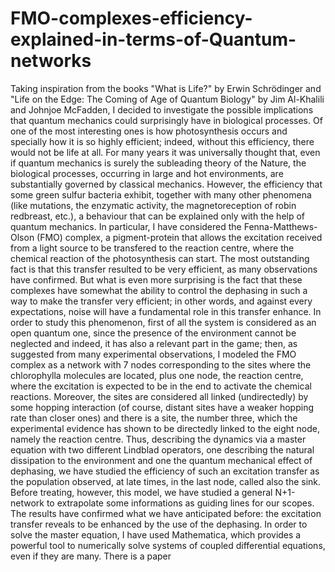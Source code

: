 # FMO-complexes-efficiency-explained-in-terms-of-Quantum-networks
Taking inspiration from the books "What is Life?" by Erwin Schrödinger and "Life on the Edge: The Coming of Age of Quantum Biology" by Jim Al-Khalili and Johnjoe McFadden, I decided to investigate the possible implications that quantum mechanics could surprisingly have in biological processes. Of one of the most interesting ones is how photosynthesis occurs and specially how it is so highly efficient; indeed, without this efficiency, there would not be life at all. For many years it was universally thought that, even if quantum mechanics is surely the subleading theory of the Nature, the biological processes, occurring in large and hot environments, are substantially governed by classical mechanics. However, the efficiency that some green sulfur bacteria exhibit, together with many other phenomena (like mutations, the enzymatic activity, the magnetoreception of robin redbreast, etc.), a behaviour that can be explained only with the help of quantum mechanics.
In particular, I have considered the Fenna-Matthews-Olson (FMO) complex, a pigment-protein that allows the excitation received from a light source to be transfered to the reaction centre, where the chemical reaction of the photosynthesis can start. The most outstanding fact is that this transfer resulted to be very efficient, as many observations have confirmed. But what is even more surprising is the fact that these complexes have somewhat the ability to control the dephasing in such a way to make the transfer very efficient; in other words, and against every expectations, noise will have a fundamental role in this transfer enhance.
In order to study this phenomenon, first of all the system is considered as an open quantum one, since the presence of the environment cannot be neglected and indeed, it has also a relevant part in the game; then, as suggested from many experimental observations, I modeled the FMO complex as a network with 7 nodes corresponding to the sites where the chlorophylla molecules are located, plus one node, the reaction centre, where the excitation is expected to be in the end to activate the chemical reactions. Moreover, the sites are considered all linked (undirectedly) by some hopping interaction (of course, distant sites have a weaker hopping rate than closer ones) and there is a site, the number three, which the experimental evidence has shown to be directedly linked to the eight node, namely the reaction centre. Thus, describing the dynamics via a master equation with two different Lindblad operators, one describing the natural dissipation to the environment and one the quantum mechanical effect of dephasing, we have studied the efficiency of such an excitation transfer as the population observed, at late times, in the last node, called also the sink. Before treating, however, this model, we have studied a general N+1-network to extrapolate some informations as guiding lines for our scopes. The results have confirmed what we have anticipated before: the excitation transfer reveals to be enhanced by the use of the dephasing.
In order to solve the master equation, I have used Mathematica, which provides a powerful tool to numerically solve systems of coupled differential equations, even if they are many. There is a paper

